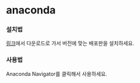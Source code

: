 # anaconda

### 설치법

[링크](https://www.anaconda.com/download/)에서 다운로드로 가서 버전에 맞는 배포판을 설치하세요.

### 사용법

Anaconda Navigator를 클릭해서 사용하세요.